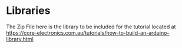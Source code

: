 # Libraries
The Zip File here is the library to be included for the tutorial located at https://core-electronics.com.au/tutorials/how-to-build-an-arduino-library.html
